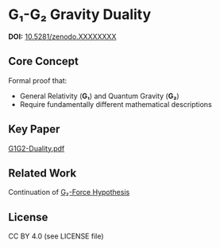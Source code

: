 # G₁-G₂ Gravity Duality

**DOI:** [10.5281/zenodo.XXXXXXXX](https://doi.org/10.5281/zenodo.XXXXXXXX)  

## Core Concept
Formal proof that:
- General Relativity (**G₁**) and Quantum Gravity (**G₂**)  
- Require fundamentally different mathematical descriptions  

## Key Paper
[G1G2-Duality.pdf](G1G2-Duality.pdf)  

## Related Work
Continuation of [G₂-Force Hypothesis](https://github.com/ArkOkupski-WAT/G2-Force-Hypothesis)  

## License
CC BY 4.0 (see LICENSE file)

